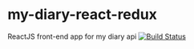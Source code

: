 # my-diary-react-redux
ReactJS front-end app for my diary api
[![Build Status](https://travis-ci.org/koechkevin/my-diary-react-redux.svg?branch=develop)](https://travis-ci.org/koechkevin/my-diary-react-redux)